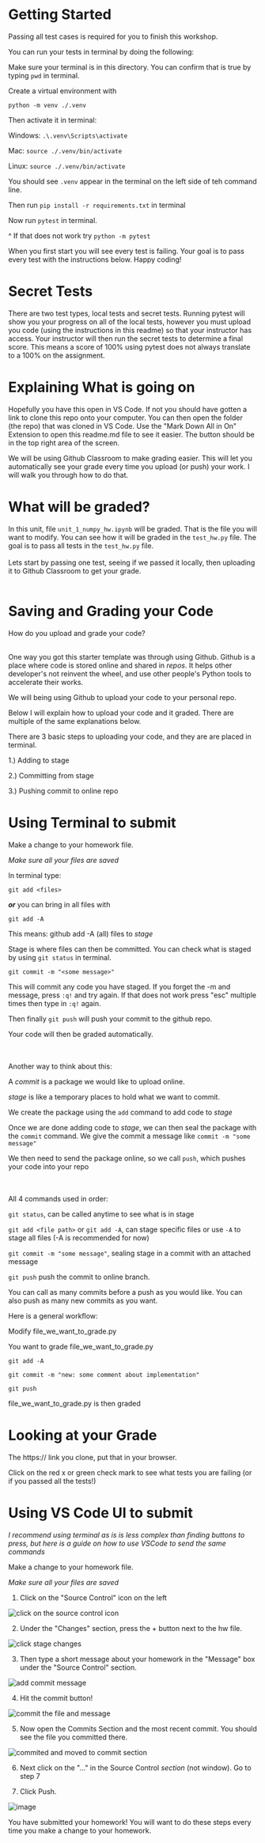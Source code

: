 # Getting Started
Passing all test cases is required for you to finish this workshop.

You can run your tests in terminal by doing the following:

Make sure your terminal is in this directory. You can confirm that is true by typing `pwd` in terminal.

Create a virtual environment with

`python -m venv ./.venv`

Then activate it in terminal:

Windows: `.\.venv\Scripts\activate`

Mac: `source ./.venv/bin/activate`

Linux: `source ./.venv/bin/activate`


You should see `.venv` appear in the terminal on the left side of teh command line.

Then run `pip install -r requirements.txt` in terminal

Now run `pytest` in terminal.

^ If that does not work try `python -m pytest`

When you first start you will see every test is failing. Your goal is to pass every test with the instructions below. Happy coding!

# Secret Tests

There are two test types, local tests and secret tests. Running pytest will show you your progress on all of the local tests, however you must upload you code (using the instructions in this readme) so that your instructor has access. Your instructor will then run the secret tests to determine a final score. This means a score of 100% using pytest does not always translate to a 100% on the assignment.

# Explaining What is going on

Hopefully you have this open in VS Code. If not you should have gotten a link to clone this repo onto your computer. You can then open the folder (the repo) that was cloned in VS Code. Use the "Mark Down All in On" Extension to open this readme.md file to see it easier. The button should be in the top right area of the screen. 

We will be using Github Classroom to make grading easier. This will let you automatically see your grade every time you upload (or push) your work. I will walk you through how to do that. 


# What will be graded?

In this unit, file `unit_1_numpy_hw.ipynb` will be graded. That is the file you will want to modify. You can see how it will be graded in the `test_hw.py` file. The goal is to pass all tests in the `test_hw.py` file. 
<br><br>
Lets start by passing one test, seeing if we passed it locally, then uploading it to Github Classroom to get your grade. 
<br><br>


# Saving and Grading your Code

How do you upload and grade your code? 
<br><br>

One way you got this starter template was through using Github. Github is a place where code is stored online and shared in *repos*. It helps other developer's not reinvent the wheel, and use other people's Python tools to accelerate their works. 

We will being using Github to upload your code to your personal repo.

Below I will explain how to upload your code and it graded. There are multiple of the same explanations below.

There are 3 basic steps to uploading your code, and they are are placed in terminal. 

1.) Adding to stage

2.) Committing from stage

3.) Pushing commit to online repo 

# Using Terminal to submit

Make a change to your homework file.

*Make sure all your files are saved*

In terminal type:

`git add <files>`

***or*** you can bring in all files with 

`git add -A`

This means: github add -A (all) files to *stage*

Stage is where files can then be committed.
You can check what is staged by using `git status` in terminal. 

`git commit -m "<some message>" `

This will commit any code you have staged. If you forget the -m and message, press `:q!` and try again. If that does not work press "esc" multiple times then type in `:q!` again.

Then finally 
`git push` 
will push your commit to the github repo. 

Your code will then be graded automatically. 

<br><br>
Another way to think about this:

A *commit* is a package we would like to upload online.

*stage* is like a temporary places to hold what we want to commit. 

We create the package using the `add` command to add code to *stage*

Once we are done adding code to *stage*, we can then seal the package with the `commit` command. We give the commit a message like `commit -m "some message"`

We then need to send the package online, so we call `push`, which pushes your code into your repo 

<br><br>
All 4 commands used in order: 

`git status`, can be called anytime to see what is in stage

`git add <file path>` or `git add -A`, can stage specific files or use `-A` to stage all files (-A is recommended for now)

`git commit -m "some message"`, sealing stage in a commit with an attached message

`git push` push the commit to online branch. 

You can call as many commits before a push as you would like. You can also push as many new commits as you want. 

Here is a general workflow:

Modify file_we_want_to_grade.py

You want to grade file_we_want_to_grade.py

`git add -A`

`git commit -m "new: some comment about implementation"`

`git push`

file_we_want_to_grade.py is then graded

# Looking at your Grade

The https:// link you clone, put that in your browser.

Click on the red x or green check mark to see what tests you are failing (or if you passed all the tests!)


# Using VS Code UI to submit

*I recommend using terminal as is is less complex than finding buttons to press, but here is a guide on how to use VSCode to send the same commands*

Make a change to your homework file.

*Make sure all your files are saved*

1. Click on the "Source Control" icon on the left

![click on the source control icon](https://user-images.githubusercontent.com/65638400/192014627-2a370104-63b9-48d7-860b-d94b14c7997b.png)

2. Under the "Changes" section, press the + button next to the hw file. 

![click stage changes](https://user-images.githubusercontent.com/65638400/192014789-9ad2947c-dabf-4f7e-9fd3-35c5badfcc26.png)


3. Then type a short message about your homework in the "Message" box under the "Source Control" section. 

![add commit message](https://user-images.githubusercontent.com/65638400/192014814-ce341536-c8d0-41d4-a1d3-dc6a98318896.png)

4. Hit the commit button! 

![commit the file and message](https://user-images.githubusercontent.com/65638400/192014867-72fb4225-39c5-46f1-bdfc-586b7ba0d8d1.png)

5. Now open the Commits Section and the most recent commit. You should see the file you committed there. 

![commited and moved to commit section](https://user-images.githubusercontent.com/65638400/192014921-0170e62b-1341-4c4b-8fe1-900803b6ad2a.png)

6. Next click on the "..." in the Source Control *section* (not window). Go to step 7

7. Click Push. 

![image](https://user-images.githubusercontent.com/65638400/192015256-ab089720-31c5-4d76-9ab4-7885cdad9a32.png)


You have submitted your homework! You will want to do these steps every time you make a change to your homework.



